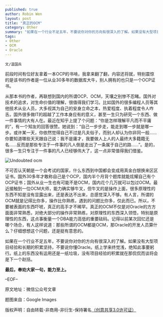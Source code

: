 ```yaml
---
published: true
author: Robin Wen
layout: post
title: "真正的OCM"
category: Other
summary: "如果在一个行业不足五年，不要说你对你的方向有很深入的了解。如果没有大型项目经验和长期的积累坚持，不要说你懂Oracle。纸上学来终觉浅，绝知此事要躬行。纸上的东西没有运用还是一纸垃圾，没有项目经验的积累就在那侃侃而谈将会是下一个赵括。"
tags: 
- Other
- OCM
- Oracle
---
```


`文/温国兵`

前段时间有位好友拿着一本OCP的书啃，我拿来翻了翻，内容还将就，特别震惊的是该书的作者是一位从业30多年的数据库大牛，别人拥有的也只是一个OCP证书。

从那本书的作者，再联想到国内的所谓OCP、OCM，天壤之别惨不忍睹。国外对技术的追求，对生命价值的理解，很值得我们学习。比如国外的很多编程人员等其他技术从业人员，大多视其为自己的安身立命之本，热爱程度、执着程度令人咋舌。国外很多做IT的超越了工作本身应有的意义，甚至一生只为研究一个东西、做一件事情的大有人在。最近在知乎上提了个问题：“你是怎样理解平凡而不平庸的”，有一个知友的回答很赞。她说到：“自己一步步走，能走到哪一步就是哪一步。或许某一天，你依然觉得自己不过是凡夫俗子，而别人却认为你非同一般……你要知道哪些天天跟自己说：我不是庸才，我要做人上人的人最终大多籍籍无名……反而是那些专注于一件事的凡人倒是走出了一条属于自己的路……”。是的，很多一生只专注于一件事的凡人已经够伟大了，这一点非常值得我们借鉴。

![Undoubted ocm ](http://i.imgur.com/U97n5D5.jpg)

不可否认天朝是一个会考试的国家，什么东西到中国都会变成用真金白银换来区区证书。国外30多年才敢称自己是个OCP，国内半个月背个题库就能炫耀自己有个OCP证书；国外从业一生也有可能不是OCM，国内花个几万就可以包过OCM。最近接触到一位OCM大师，能力确实够牛叉，但牛叉的是操作上面，很多原理性的东西不知是没有显露出来，还是表达不出来，总感觉深入不够。有人言，所谓的OCM就是记得比你多，操作比你熟练，遇到的问题比你多，仅此而已。所以，不要被表面的东西吓唬，真正的高手才不稀罕。真正的OCM不仅是对Oracle的方方面面非常熟悉，对绝大部分的操作非常熟练，对原理性的东西深入领悟，特别是原理性的东西，这点事衡量一个DBA能力高低的重要砝码。记得以前某次回忆还是哪个场合，有人这样说道：那些所谓的OCM都是OCM，那Oracle的开发人员算什么？仔细想想这个问题，还是挺有意思的。

如果在一个行业不足五年，不要说你对你的方向有很深入的了解。如果没有大型项目经验和长期的积累坚持，不要说你懂Oracle。纸上学来终觉浅，绝知此事要躬行。纸上的东西没有运用还是一纸垃圾，没有项目经验的积累就在那侃侃而谈将会是下一个赵括。

**最后，奉劝大家一句，能力至上。**

–EOF–

原文地址：微信公众号文章

题图来自：Google Images

版权声明：自由转载-非商用-非衍生-保持署名<a href="http://creativecommons.org/licenses/by-nc-nd/3.0/deed.zh" target="_blank">（创意共享3.0许可证）</a>